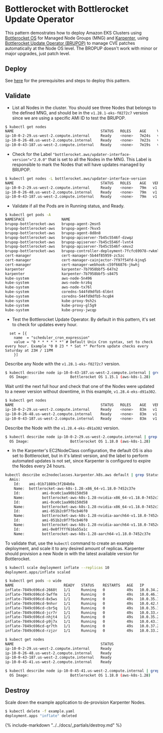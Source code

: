 # Bottlerocket with Bottlerocket Update Operator

This pattern demostrates how to deploy Amazon EKS Clusters using [Bottlerocket OS](https://aws.amazon.com/bottlerocket/) for Managed Node Groups (MNG) and [Karpenter](https://karpenter.sh/), using [Bottlerocket Update Operator (BRUPOP)](https://github.com/bottlerocket-os/bottlerocket-update-operator) to manage CVE patches automatically at the Node OS level. The BROPUP doesn't work with minor or major upgrades, just patch level.

## Deploy

See [here](https://aws-ia.github.io/terraform-aws-eks-blueprints/getting-started/#prerequisites) for the prerequisites and steps to deploy this pattern.

## Validate

* List all Nodes in the cluster. You should see three Nodes that belongs to the defined MNG, and should be in the `v1.28.1-eks-f0272c7` version since we are using a specific AMI ID to test the BRUPOP.

```bash
$ kubectl get nodes
NAME                                        STATUS   ROLES    AGE     VERSION
ip-10-0-2-29.us-west-2.compute.internal     Ready    <none>   7m24s   v1.28.1-eks-f0272c7
ip-10-0-26-48.us-west-2.compute.internal    Ready    <none>   7m23s   v1.28.1-eks-f0272c7
ip-10-0-43-187.us-west-2.compute.internal   Ready    <none>   7m19s   v1.28.1-eks-f0272c7
```

* Check for the Label `"bottlerocket.aws/updater-interface-version"="2.0.0"` that is set to all the Nodes in the MNG. This Label is responsible to mark the Nodes that will have updates managed by BRUPOP.

```bash
$ kubectl get nodes -L bottlerocket.aws/updater-interface-version
NAME                                        STATUS   ROLES    AGE   VERSION               UPDATER-INTERFACE-VERSION
ip-10-0-2-29.us-west-2.compute.internal     Ready    <none>   79m   v1.28.1-eks-f0272c7   2.0.0
ip-10-0-26-48.us-west-2.compute.internal    Ready    <none>   79m   v1.28.1-eks-f0272c7   2.0.0
ip-10-0-43-187.us-west-2.compute.internal   Ready    <none>   79m   v1.28.1-eks-f0272c7   2.0.0
```

* Validate if all the Pods are in Running status, and Ready.

```bash
$ kubectl get pods -A
NAMESPACE                 NAME                                            READY   STATUS    RESTARTS        AGE
brupop-bottlerocket-aws   brupop-agent-2msn5                              1/1     Running   0               3m20s
brupop-bottlerocket-aws   brupop-agent-7kvx5                              1/1     Running   0               3m20s
brupop-bottlerocket-aws   brupop-agent-8d8n8                              1/1     Running   0               3m20s
brupop-bottlerocket-aws   brupop-apiserver-7b45c5546f-dzwqz               1/1     Running   0               3m20s
brupop-bottlerocket-aws   brupop-apiserver-7b45c5546f-lvnt4               1/1     Running   0               3m20s
brupop-bottlerocket-aws   brupop-apiserver-7b45c5546f-xmvx2               1/1     Running   0               3m20s
brupop-bottlerocket-aws   brupop-controller-deployment-7fcfc69978-rwkml   1/1     Running   0               3m20s
cert-manager              cert-manager-5b44f85959-zc5zc                   1/1     Running   0               4m2s
cert-manager              cert-manager-cainjector-7f97f54fd-kjnq5         1/1     Running   0               4m3s
cert-manager              cert-manager-webhook-c59f66876-jkwhj            1/1     Running   0               4m3s
karpenter                 karpenter-7b7958bbf5-647n2                      1/1     Running   0               11m
karpenter                 karpenter-7b7958bbf5-s8475                      1/1     Running   0               11m
kube-system               aws-node-5n496                                  2/2     Running   0               10m
kube-system               aws-node-krz6q                                  2/2     Running   0               10m
kube-system               aws-node-tx76l                                  2/2     Running   0               10m
kube-system               coredns-544fd9dfb5-6l6nt                        1/1     Running   0               9m27s
kube-system               coredns-544fd9dfb5-hcq84                        1/1     Running   0               9m27s
kube-system               kube-proxy-9sh2s                                1/1     Running   0               9m19s
kube-system               kube-proxy-gl5g9                                1/1     Running   0               9m24s
kube-system               kube-proxy-jwcqp                                1/1     Running   0               9m15s
```

* Test the Bottlerocket Update Operator. By default in this pattern, it's set to check for updates every hour.

```hcl
  set = [{
    name  = "scheduler_cron_expression"
    value = "0 * * * * * *" # Default Unix Cron syntax, set to check every hour. Example "0 0 23 * * Sat *" Perform update checks every Saturday at 23H / 11PM
    }]
```

Describe any Node with the `v1.28.1-eks-f0272c7` version.

```bash
$ kubectl describe node ip-10-0-43-187.us-west-2.compute.internal | grep Image
  OS Image:                   Bottlerocket OS 1.15.1 (aws-k8s-1.28)
```

Wait until the next full hour and check that one of the Nodes were updated to a newer version without downtime, in this example, `v1.28.4-eks-d91a302`.

```bash
$ kubectl get nodes
NAME                                        STATUS   ROLES    AGE   VERSION
ip-10-0-2-29.us-west-2.compute.internal     Ready    <none>   83m   v1.28.4-eks-d91a302
ip-10-0-26-48.us-west-2.compute.internal    Ready    <none>   83m   v1.28.1-eks-f0272c7
ip-10-0-43-187.us-west-2.compute.internal   Ready    <none>   83m   v1.28.1-eks-f0272c7
```

Describe the Node with the `v1.28.4-eks-d91a302` version.

```bash
$ kubectl describe node ip-10-0-2-29.us-west-2.compute.internal | grep Image
  OS Image:                   Bottlerocket OS 1.18.0 (aws-k8s-1.28)
```

* In the Karpenter's EC2NodeClass configuration, the default OS is also set to Bottlerocket, but in it's latest version, and the label to perform automated updates is not set, since Karpenter is configured to expire the Nodes every 24 hours.

```bash
kubectl describe ec2nodeclasses.karpenter.k8s.aws default | grep Status -A50 | egrep 'Amis|Id|Name'
  Amis:
    Id:    ami-01b71889c3f284b0a
    Name:  bottlerocket-aws-k8s-1.28-x86_64-v1.18.0-7452c37e
    Id:          ami-0ce0c1aa90b150d58
    Name:        bottlerocket-aws-k8s-1.28-nvidia-x86_64-v1.18.0-7452c37e
    Id:          ami-0ce0c1aa90b150d58
    Name:        bottlerocket-aws-k8s-1.28-nvidia-x86_64-v1.18.0-7452c37e
    Id:          ami-051b2c0f7fbcb46f0
    Name:        bottlerocket-aws-k8s-1.28-nvidia-aarch64-v1.18.0-7452c37e
    Id:          ami-051b2c0f7fbcb46f0
    Name:        bottlerocket-aws-k8s-1.28-nvidia-aarch64-v1.18.0-7452c37e
    Id:          ami-0e0f7fff616a55a1c
    Name:        bottlerocket-aws-k8s-1.28-aarch64-v1.18.0-7452c37e
```

To validate that, use the `kubectl` command to create an example deployment, and scale it to any desired amount of replicas. Karpenter should provision a new Node in with the latest available version for Bottlerocket.

```bash
$ kubectl scale deployment inflate --replicas 10
deployment.apps/inflate scaled

$ kubectl get pods -o wide
NAME                       READY   STATUS    RESTARTS   AGE   IP            NODE                                       NOMINATED NODE   READINESS GATES
inflate-7849c696cd-2668t   1/1     Running   0          49s   10.0.34.254   ip-10-0-45-41.us-west-2.compute.internal   <none>           <none>
inflate-7849c696cd-5wffm   1/1     Running   0          49s   10.0.46.13    ip-10-0-45-41.us-west-2.compute.internal   <none>           <none>
inflate-7849c696cd-8x5ws   1/1     Running   0          49s   10.0.35.190   ip-10-0-45-41.us-west-2.compute.internal   <none>           <none>
inflate-7849c696cd-9nhvr   1/1     Running   0          49s   10.0.42.99    ip-10-0-45-41.us-west-2.compute.internal   <none>           <none>
inflate-7849c696cd-cbr5q   1/1     Running   0          49s   10.0.35.195   ip-10-0-45-41.us-west-2.compute.internal   <none>           <none>
inflate-7849c696cd-jcr7r   1/1     Running   0          49s   10.0.33.41    ip-10-0-45-41.us-west-2.compute.internal   <none>           <none>
inflate-7849c696cd-nhjt4   1/1     Running   0          49s   10.0.35.213   ip-10-0-45-41.us-west-2.compute.internal   <none>           <none>
inflate-7849c696cd-p9j7x   1/1     Running   0          49s   10.0.43.102   ip-10-0-45-41.us-west-2.compute.internal   <none>           <none>
inflate-7849c696cd-qr7th   1/1     Running   0          49s   10.0.37.221   ip-10-0-45-41.us-west-2.compute.internal   <none>           <none>
inflate-7849c696cd-rzjzr   1/1     Running   0          49s   10.0.33.210   ip-10-0-45-41.us-west-2.compute.internal   <none>           <none>

$ kubect get nodes
NAME                                        STATUS                     ROLES    AGE   VERSION
ip-10-0-2-29.us-west-2.compute.internal     Ready                      <none>   90m   v1.28.4-eks-d91a302
ip-10-0-26-48.us-west-2.compute.internal    Ready                      <none>   90m   v1.28.1-eks-f0272c7
ip-10-0-43-187.us-west-2.compute.internal   Ready                      <none>   90m   v1.28.1-eks-f0272c7
ip-10-0-45-41.us-west-2.compute.internal    Ready                      <none>   60s   v1.28.4-eks-d91a302

$ kubectl describe node ip-10-0-45-41.us-west-2.compute.internal | grep Image
  OS Image:                   Bottlerocket OS 1.18.0 (aws-k8s-1.28)
```

## Destroy

Scale down the example application to de-provision Karpenter Nodes.

```sh
$ kubectl delete -f example.yaml
deployment.apps "inflate" deleted
```

{%
   include-markdown "../../docs/_partials/destroy.md"
%}
